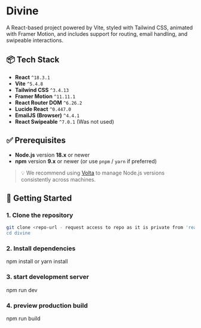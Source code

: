 # Divine

A React-based project powered by Vite, styled with Tailwind CSS, animated with Framer Motion, and includes support for routing, email handling, and swipeable interactions.

## 📦 Tech Stack

- **React** `^18.3.1`
- **Vite** `^5.4.8`
- **Tailwind CSS** `^3.4.13`
- **Framer Motion** `^11.11.1`
- **React Router DOM** `^6.26.2`
- **Lucide React** `^0.447.0`
- **EmailJS (Browser)** `^4.4.1`
- **React Swipeable** `^7.0.1` (Was not used)

## ✅ Prerequisites

- **Node.js** version **18.x** or newer
- **npm** version **9.x** or newer (or use `pnpm` / `yarn` if preferred)

> 💡 We recommend using [Volta](https://volta.sh) to manage Node.js versions consistently across machines.

## 🚀 Getting Started

### 1. Clone the repository

```bash
git clone <repo-url - request access to repo as it is private from 'realsalimsema@gmail.com>
cd divine

```

### 2. Install dependencies

npm install or yarn install

### 3. start development server

npm run dev

### 4. preview production build

npm run build
